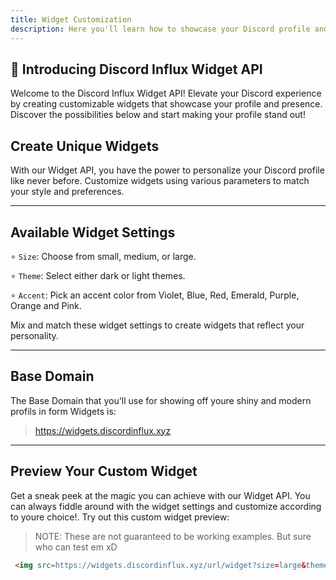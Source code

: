 ```yaml
---
title: Widget Customization
description: Here you'll learn how to showcase your Discord profile and presence with customizable widgets provided by Influx Widgets
---
```


## 🌟 Introducing Discord Influx Widget API

Welcome to the Discord Influx Widget API! Elevate your Discord experience by creating customizable widgets that showcase your profile and presence. Discover the possibilities below and start making your profile stand out!

## Create Unique Widgets

With our Widget API, you have the power to personalize your Discord profile like never before. Customize widgets using various parameters to match your style and preferences.

---

## Available Widget Settings

∘ ``Size``: Choose from small, medium, or large.

∘ ``Theme``: Select either dark or light themes.

∘ ``Accent``: Pick an accent color from Violet, Blue, Red, Emerald, Purple, Orange and Pink.

Mix and match these widget settings to create widgets that reflect your personality.

---
## Base Domain

The Base Domain that you'll use for showing off youre shiny and modern profils in form Widgets is:

> https://widgets.discordinflux.xyz

---

## Preview Your Custom Widget

Get a sneak peek at the magic you can achieve with our Widget API. You can always fiddle around with the widget settings and customize according to youre choice!. Try out this custom widget preview:

> NOTE: These are not guaranteed to be working examples. But sure who can test em xD

```html
 <img src=https://widgets.discordinflux.xyz/url/widget?size=large&theme=light&accent=violet />
```
